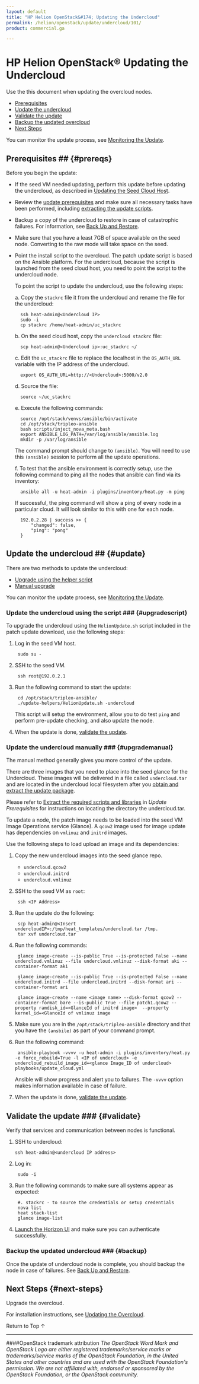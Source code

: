 ```yaml
---
layout: default
title: "HP Helion OpenStack&#174; Updating the Undercloud"
permalink: /helion/openstack/update/undercloud/101/
product: commercial.ga

---
```

<!--PUBLISHED-->


<script>

function PageRefresh {
onLoad="window.refresh"
}

PageRefresh();

</script>
<!--
<p style="font-size: small;"> <a href="/helion/openstack/">&#9664; PREV | <a href="/helion/openstack/">&#9650; UP</a> | <a href="/helion/openstack/faq/">NEXT &#9654; </a></p>
-->
# HP Helion OpenStack&reg; Updating the Undercloud
<!-- No readme in 1.0.1 per Jon Lowe
The *Readme.txt* that comes with a patch update will tell you what nodes need to be updated as a result of this patch. It will be located in the directory described in the [Extract the required scripts and libraries](/helion/openstack/update/prereqs/101/#extract).  

If the Readme.txt does not list undercloud nodes, skip this document and proceed to [Updating the Undercloud](/helion/openstack/update/overcloud/101/). -->

Use the this document when updating the overcloud nodes.

* [Prerequisites](#prereqs)
* [Update the undercloud](#update)
* [Validate the update](#validate)
* [Backup the updated overcloud](#backup)
* [Next Steps](#next-steps)

You can monitor the update process, see [Monitoring the Update](/helion/openstack/update/monitor/101/).

## Prerequisites ## {#prereqs}

Before you begin the update:

* If the seed VM needed updating, perform this update before updating the undercloud, as described in [Updating the Seed Cloud Host](/helion/openstack/update/seed/101/).

* Review the [update prerequisites](/helion/openstack/update/prereqs/101/) and make sure all necessary tasks have been performed, including [extracting the update scripts](/helion/openstack/update/prereqs/101/#extract).

* Backup a copy of the undercloud to restore in case of catastrophic failures.  For information, see [Back Up and Restore](/helion/openstack/backup.restore/).  

* Make sure that you have a least 7GB of space available on the seed node. Converting to the raw mode will take space on the seed. 
	<!-- 
	If you are low on space and you updated the seed previously please refer to the [Cleanup section](/helion/openstack/update/seed/101/) in *Updating the Seed Cloud Host* for information on removing post-update files. The backup/restore process should remove these files. You can check to make sure the files have been removed. -->

* Point the install script to the overcloud. The patch update script is based on the Ansible platform. For the undercloud, because the script is launched from the seed cloud host, you need to point the script to the undercloud node.

	To point the script to update the undercloud, use the following steps:

	a. Copy the `stackrc` file it from the undercloud and rename the file for the undercloud:

		ssh heat-admin@<Undercloud IP>
		sudo -i
		cp stackrc /home/heat-admin/uc_stackrc

	b. On the seed cloud host, copy the `undercloud stackrc` file:

		scp heat-admin@<Undercloud ip>:uc_stackrc ~/

	c. Edit the `uc_stackrc` file to replace the localhost in the `OS_AUTH_URL` variable with the IP address of the undercloud.  

		export OS_AUTH_URL=http://<Undercloud>:5000/v2.0
	
	d. Source the file:
	
		source ~/uc_stackrc
	
	e. Execute the following commands:

		source /opt/stack/venvs/ansible/bin/activate
		cd /opt/stack/tripleo-ansible
		bash scripts/inject_nova_meta.bash
		export ANSIBLE_LOG_PATH=/var/log/ansible/ansible.log
		mkdir -p /var/log/ansible

	The command prompt should change to `(ansible)`. You will need to use this `(ansible)` session to perform all the update operations.

	f. To test that the ansible environment is correctly setup, use the following command to ping all the nodes that ansible can find via its inventory: 

		ansible all -u heat-admin -i plugins/inventory/heat.py -m ping  

	If successful, the ping command will show a ping of every node in a particular cloud.  It will look similar to this with one for each node.  

		192.0.2.28 | success >> {
			"changed": false,
			"ping": "pong"
		}	


## Update the undercloud ## {#update}

There are two methods to update the undercloud: 

* [Upgrade using the helper script](#upgradescript)
* [Manual upgrade](#upgrademanual)

You can monitor the update process, see [Monitoring the Update](/helion/openstack/update/monitor/101/).

### Update the undercloud using the script ### {#upgradescript}

To upgrade the undercloud using the `HelionUpdate.sh` script included in the patch update download, use the following steps:

1. Log in the seed VM host.

		sudo su -

2. SSH to the seed VM.

		ssh root@192.0.2.1 

3. Run the following command to start the update:

		cd /opt/stack/tripleo-ansible/
		./update-helpers/HelionUpdate.sh -undercloud

	This script will setup the environment, allow you to do test `ping` and perform pre-update checking, and also update the node.  

4. When the update is done, [validate the update](#validate). 


### Update the undercloud manually ### {#upgrademanual}

The manual method generally gives you more control of the update. 

There are three images that you need to place into the seed glance for the Undercloud. These images will be delivered in a file called `undercloud.tar` and are located in the undercloud local filesystem after you [obtain and extract the update package](/helion/openstack/update/download/101/).  

Please refer to [Extract the required scripts and libraries](/helion/openstack/update/prereqs/101/#extract) in *Update Prerequisites* for instructions on locating the directory the undercloud.tar.  

To update a node, the patch image needs to be loaded into the seed VM Image Operations service (Glance).  A `qcow2` image used for image update has dependencies on `vmlinuz` and `initrd` images.  

Use the following steps to load upload an image and its dependencies:  


1. Copy the new undercloud images into the seed glance repo.  

	* `undercloud.qcow2` 
	* `undercloud.initrd` 
	* `undercloud.vmlinuz`

2. SSH to the seed VM as `root`:

 		ssh <IP Address>

3. Run the update do the following:

		scp heat-admin@<Insert undercloudIP>:/tmp/heat_templates/undercloud.tar /tmp.  
		tar xvf undercloud.tar 

4. Run the following commands:

		glance image-create --is-public True --is-protected False --name undercloud.vmlinuz --file undercloud.vmlinuz --disk-format aki --container-format aki

		glance image-create --is-public True --is-protected False --name undercloud.initrd --file undercloud.initrd --disk-format ari --container-format ari

		glance image-create --name <image name> --disk-format qcow2 --container-format bare --is-public True --file patch1.qcow2 --property ramdisk_id=<GlanceId of initrd image>  --property kernel_id=<GlanceId of vmlinuz image

5.	Make sure you are in the `/opt/stack/tripleo-ansible` directory and that you have the `(ansbile)` as part of your command prompt.

6. Run the following command:

		ansible-playbook -vvvv -u heat-admin -i plugins/inventory/heat.py -e force_rebuild=True -l <IP of undercloud> -e undercloud_rebuild_image_id=<glance Image_ID of undercloud> playbooks/update_cloud.yml

	Ansible will show progress and alert you to failures.  The `-vvvv` option makes information available in case of failure. 

7. When the update is done, [validate the update](#validate). 

## Validate the update ### {#validate}

Verify that services and communication between nodes is functional.

1.	SSH to undercloud:

		ssh heat-admin@<undercloud IP address>

2. Log in:

		sudo -i

3. Run the following commands to make sure all systems appear as expected:

		#. stackrc - to source the credentials or setup credentials
		nova list
		heat stack-list
		glance image-list

4. [Launch the Horizon UI](/helion/openstack/dashboard/login/) and make sure you can authenticate successfully.

### Backup the updated undercloud ### {#backup}

Once the update of undercloud node is complete, you should backup the node in case of failures.  See [Back Up and Restore](/helion/openstack/backup.restore/).

## Next Steps {#next-steps}

Upgrade the overcloud. 

For installation instructions, see [Updating the Overcloud](/helion/openstack/update/overcloud/101/).


<a href="#top" style="padding:14px 0px 14px 0px; text-decoration: none;"> Return to Top &#8593; </a>


----
####OpenStack trademark attribution
*The OpenStack Word Mark and OpenStack Logo are either registered trademarks/service marks or trademarks/service marks of the OpenStack Foundation, in the United States and other countries and are used with the OpenStack Foundation's permission. We are not affiliated with, endorsed or sponsored by the OpenStack Foundation, or the OpenStack community.*

